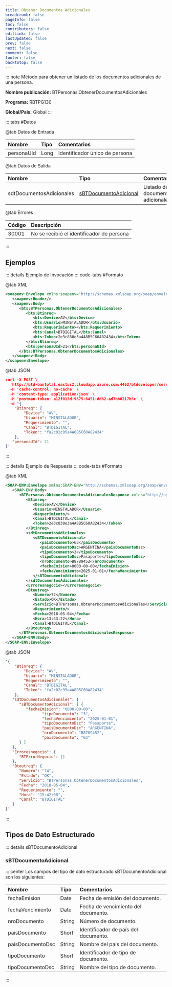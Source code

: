 ```yaml
---
title: Obtener Documentos Adicionales
breadcrumb: false
pageInfo: false
toc: false
contributors: false
editLink: false
lastUpdated: false
prev: false
next: false
comment: false
footer: false
backtotop: false
---
```


<!-- ABRE DATOS DEL MÉTODO -->
::: note Método para obtener un listado de los documentos adicionales de una persona.

**Nombre publicación:** BTPersonas.ObtenerDocumentosAdicionales

**Programa:** RBTPG130

**Global/País:** Global
:::
<!-- CIERRA DATOS DEL MÉTODO -->

<!-- ABRE TABLA DE DATOS -->
::: tabs #Datos 

@tab Datos de Entrada

Nombre | Tipo | Comentarios
:--------- | :--------- | :---------
personaUId | Long | Identificador único de persona

@tab Datos de Salida

Nombre | Tipo | Comentarios
:--------- | :----------- | :-----------
sdtDocumentosAdicionales | [sBTDocumentoAdicional](#sbtdocumentoadicional) | Listado de documentos adicionales

@tab Errores

Código | Descripción
:--------- | :-----------
30001 | No se recibió el identificador de persona
::: 
<!-- CIERRA TABLA DE DATOS -->

## **Ejemplos**

<!-- ABRE EJEMPLO DE INVOCACIÓN -->
::: details Ejemplo de Invocación 
::: code-tabs #Formato

@tab XML
```xml
<soapenv:Envelope xmlns:soapenv="http://schemas.xmlsoap.org/soap/envelope/" xmlns:bts="http://uy.com.dlya.bantotal/BTSOA/">
   <soapenv:Header/>
   <soapenv:Body>
      <bts:BTPersonas.ObtenerDocumentosAdicionales>
         <bts:Btinreq>
            <bts:Device>AV</bts:Device>
            <bts:Usuario>MINSTALADOR</bts:Usuario>
            <bts:Requerimiento></bts:Requerimiento>
            <bts:Canal>BTDIGITAL</bts:Canal>
            <bts:Token>2e3c830e3a4A8B5C60A82434</bts:Token>
         </bts:Btinreq>
         <bts:personaUId>21</bts:personaUId>
      </bts:BTPersonas.ObtenerDocumentosAdicionales>
   </soapenv:Body>
</soapenv:Envelope>
```

@tab JSON
```json
curl -X POST \
  'http://btd-bantotal.eastus2.cloudapp.azure.com:4462/btdeveloper/servlet/com.dlya.bantotal.odwsbt_BTPersonas_v1?ObtenerDocumentosAdicionales=' \
  -H 'cache-control: no-cache' \
  -H 'content-type: application/json' \
  -H 'postman-token: a12f013d-9875-6451-dd62-ad7bb0217b5c' \
  -d '{
	"Btinreq": {
		"Device": "AV",
		"Usuario": "MINSTALADOR",
		"Requerimiento": "",
		"Canal": "BTDIGITAL",
		"Token": "fa2c02c95a4A8B5C60A82434"
	},
   "personaUId": 21     
}'
```
:::
<!-- CIERRA EJEMPLO DE INVOCACIÓN -->

<!-- ABRE EJEMPLO DE RESPUESTA -->
::: details Ejemplo de Respuesta 
::: code-tabs #Formato

@tab XML
```xml
<SOAP-ENV:Envelope xmlns:SOAP-ENV="http://schemas.xmlsoap.org/soap/envelope/" xmlns:xsd="http://www.w3.org/2001/XMLSchema" xmlns:SOAP-ENC="http://schemas.xmlsoap.org/soap/encoding/" xmlns:xsi="http://www.w3.org/2001/XMLSchema-instance">
   <SOAP-ENV:Body>
      <BTPersonas.ObtenerDocumentosAdicionalesResponse xmlns="http://uy.com.dlya.bantotal/BTSOA/">
         <Btinreq>
            <Device>AV</Device>
            <Usuario>MINSTALADOR</Usuario>
            <Requerimiento/>
            <Canal>BTDIGITAL</Canal>
            <Token>2e3c830e3a4A8B5C60A82434</Token>
         </Btinreq>
         <sdtDocumentosAdicionales>
            <sBTDocumentoAdicional>
               <paisDocumento>63</paisDocumento>
               <paisDocumentoDsc>ARGENTINA</paisDocumentoDsc>
               <tipoDocumento>3</tipoDocumento>
               <tipoDocumentoDsc>Pasaporte</tipoDocumentoDsc>
               <nroDocumento>B8789452</nroDocumento>
               <fechaEmision>0000-00-00</fechaEmision>
               <fechaVencimiento>2025-01-01</fechaVencimiento>
            </sBTDocumentoAdicional>
         </sdtDocumentosAdicionales>
         <Erroresnegocio></Erroresnegocio>
         <Btoutreq>
            <Numero>72</Numero>
            <Estado>OK</Estado>
            <Servicio>BTPersonas.ObtenerDocumentosAdicionales</Servicio>
            <Requerimiento/>
            <Fecha>2018-05-04</Fecha>
            <Hora>13:43:22</Hora>
            <Canal>BTDIGITAL</Canal>
         </Btoutreq>
      </BTPersonas.ObtenerDocumentosAdicionalesResponse>
   </SOAP-ENV:Body>
</SOAP-ENV:Envelope>
```

@tab JSON
```json
'{
	"Btinreq": {
		"Device": "AV",
		"Usuario": "MINSTALADOR",
		"Requerimiento": "",
		"Canal": "BTDIGITAL",
		"Token": "fa2c02c95a4A8B5C60A82434"
	},
   "sdtDocumentosAdicionales": {
      "sBTDocumentoAdicional": [ {
         "fechaEmision": "0000-00-00",
                "tipoDocumento": "3",
                "fechaVencimiento": "2025-01-01",
                "tipoDocumentoDsc": "Pasaporte",
                "paisDocumentoDsc": "ARGENTINA",
                "nroDocumento": "B8789452",
                "paisDocumento": "63"
      } ]
   },
   "Erroresnegocio": {
      "BTErrorNegocio": []
   },
   "Btoutreq": {
      "Numero": "74",
      "Estado": "OK",
      "Servicio": "BTPersonas.ObtenerDocumentosAdicionales",
      "Fecha": "2018-05-04",
      "Requerimiento": "",
      "Hora": "15:42:08",
      "Canal": "BTDIGITAL"
   }
}'
```
::: 
<!-- CIERRA EJEMPLO DE RESPUESTA -->

## **Tipos de Dato Estructurado**

<!-- ABRE SDT -->
::: details sBTDocumentoAdicional  

### sBTDocumentoAdicional

::: center 
Los campos del tipo de dato estructurado sBTDocumentoAdicional son los siguientes: 

Nombre | Tipo | Comentarios 
:--------- | :----------- | :----------- 
fechaEmision | Date | Fecha de emisión del documento. 
fechaVencimiento | Date | Fecha de vencimiento del documento. 
nroDocumento | String | Número de documento. 
paisDocumento | Short | Identificador de país del documento. 
paisDocumentoDsc | String | Nombre del país del documento. 
tipoDocumento | Short | Identificador de tipo de documento. 
tipoDocumentoDsc | String | Nombre del tipo de documento. 
:::
<!-- CIERRA SDT -->